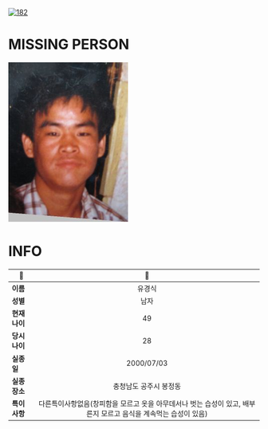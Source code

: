 [![182](https://img.shields.io/badge/%EC%8B%A4%EC%A2%85%EC%8B%A0%EA%B3%A0%EB%8A%94%20%EA%B5%AD%EB%B2%88%EC%97%86%EC%9D%B4-182-blue)](http://safe182.go.kr/index.do)

# MISSING PERSON

<img src="./missing_person.jpg">

# INFO

|🔑|💎|
|--|:--:|
|**이름**|유경식|
|**성별**|남자|
|**현재 나이**|49|
|**당시 나이**|28|
|**실종일**|2000/07/03|
|**실종 장소**|충청남도 공주시 봉정동 |
|**특이사항**|다른특이사항없음(창피함을 모르고 옷을 아무데서나 벗는 습성이 있고, 배부른지 모르고 음식을 계속먹는 습성이 있음)|

